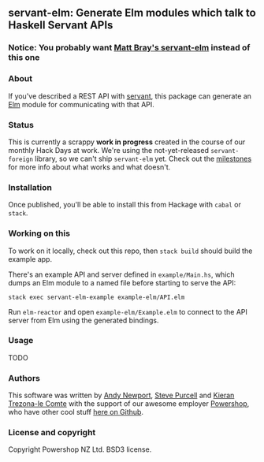 ## servant-elm: Generate Elm modules which talk to Haskell Servant APIs

### Notice: You probably want [Matt Bray's servant-elm](https://github.com/mattjbray/servant-elm) instead of this one

### About

If you've described a REST API with
[servant](https://haskell-servant.github.io), this package can
generate an [Elm](elm-lang.org) module for communicating with that API.

### Status

This is currently a scrappy **work in progress** created in the course
of our monthly Hack Days at work. We're using the not-yet-released
`servant-foreign` library, so we can't ship `servant-elm` yet. Check
out the
[milestones](https://github.com/purcell/servant-elm/milestones) for
more info about what works and what doesn't.

### Installation

Once published, you'll be able to install this from Hackage with `cabal` or `stack`.

### Working on this

To work on it locally, check out this repo, then `stack build` should
build the example app.

There's an example API and server defined in `example/Main.hs`, which
dumps an Elm module to a named file before starting to serve the API:

```
stack exec servant-elm-example example-elm/API.elm
```

Run `elm-reactor` and open `example-elm/Example.elm` to connect to the
API server from Elm using the generated bindings.


### Usage

TODO

### Authors

This software was written by
[Andy Newport](https://github.com/newporta),
[Steve Purcell](https://github.com/purcell) and
[Kieran Trezona-le Comte](https://github.com/trezona-lecomte) with the
support of our awesome employer
[Powershop](http://www.powershop.co.nz/), who have other cool stuff
[here on Github](https://github.com/powershop).

### License and copyright

Copyright Powershop NZ Ltd. BSD3 license.
